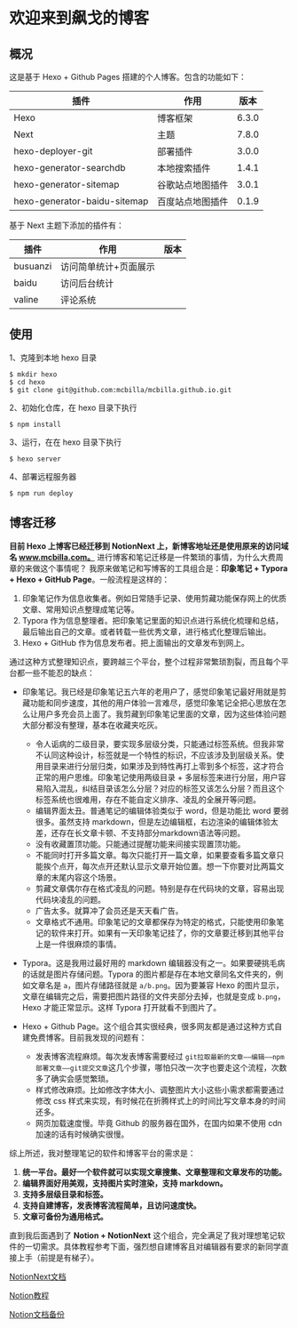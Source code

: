 # 欢迎来到飙戈的博客
## 概况

这是基于 Hexo + Github Pages 搭建的个人博客。包含的功能如下：

| 插件                         | 作用             | 版本  |
| ---------------------------- | ---------------- | ----- |
| Hexo                         | 博客框架         | 6.3.0 |
| Next                         | 主题             | 7.8.0 |
| hexo-deployer-git            | 部署插件         | 3.0.0 |
| hexo-generator-searchdb      | 本地搜索插件     | 1.4.1 |
| hexo-generator-sitemap       | 谷歌站点地图插件 | 3.0.1 |
| hexo-generator-baidu-sitemap | 百度站点地图插件 | 0.1.9 |

基于 Next 主题下添加的插件有：

| 插件     | 作用                  | 版本 |
| -------- | --------------------- | ---- |
| busuanzi | 访问简单统计+页面展示 |      |
| baidu    | 访问后台统计          |      |
| valine   | 评论系统              |      |

## 使用

1、克隆到本地 hexo 目录

```shell
$ mkdir hexo
$ cd hexo
$ git clone git@github.com:mcbilla/mcbilla.github.io.git
```

2、初始化仓库，在 hexo 目录下执行

```shell
$ npm install
```

3、运行，在在 hexo 目录下执行

```shell
$ hexo server
```

4、部署远程服务器

```
$ npm run deploy
```

## 博客迁移

**目前 Hexo 上博客已经迁移到 NotionNext 上，新博客地址还是使用原来的访问域名 www.mcbilla.com。**
进行博客和笔记迁移是一件繁琐的事情，为什么大费周章的来做这个事情呢？
我原来做笔记和写博客的工具组合是：**印象笔记 + Typora + Hexo + GitHub Page**。一般流程是这样的：

1. 印象笔记作为信息收集者。例如日常随手记录、使用剪藏功能保存网上的优质文章、常用知识点整理成笔记等。
2. Typora 作为信息整理者。把印象笔记里面的知识点进行系统化梳理和总结，最后输出自己的文章。或者转载一些优秀文章，进行格式化整理后输出。
3. Hexo + GitHub 作为信息发布者。把上面输出的文章发布到网上。

通过这种方式整理知识点，要跨越三个平台，整个过程非常繁琐割裂，而且每个平台都一些不能忍的缺点：

* 印象笔记。我已经是印象笔记五六年的老用户了，感觉印象笔记最好用就是剪藏功能和同步速度，其他的用户体验一言难尽，感觉印象笔记全把心思放在怎么让用户多充会员上面了。我剪藏到印象笔记里面的文章，因为这些体验问题大部分都没有整理，基本在收藏夹吃灰。
  * 令人诟病的二级目录，要实现多层级分类，只能通过标签系统。但我非常不认同这种设计，标签就是一个特性的标识，不应该涉及到层级关系。使用目录来进行分层归类，如果涉及到特性再打上零到多个标签，这才符合正常的用户思维。印象笔记使用两级目录 + 多层标签来进行分层，用户容易陷入混乱，纠结目录该怎么分层？对应的标签又该怎么分层？而且这个标签系统也很难用，存在不能自定义排序、凌乱的全展开等问题。
  * 编辑界面太丑。普通笔记的编辑体验类似于 word，但是功能比 word 要弱很多。虽然支持 markdown，但是左边编辑框，右边渲染的编辑体验太差，还存在长文章卡顿、不支持部分markdown语法等问题。
  * 没有收藏置顶功能。只能通过提醒功能来间接实现置顶功能。
  * 不能同时打开多篇文章。每次只能打开一篇文章，如果要查看多篇文章只能挨个点开，每次点开还默认显示文章开始位置。想一下你要对比两篇文章的末尾内容这个场景。
  * 剪藏文章偶尔存在格式凌乱的问题。特别是存在代码块的文章，容易出现代码块凌乱的问题。
  * 广告太多。就算冲了会员还是天天看广告。
  * 文章格式不通用。印象笔记的文章都保存为特定的格式，只能使用印象笔记的软件来打开。如果有一天印象笔记挂了，你的文章要迁移到其他平台上是一件很麻烦的事情。

* Typora。这是我用过最好用的 markdown 编辑器没有之一。如果要硬挑毛病的话就是图片存储问题。Typora 的图片都是存在本地文章同名文件夹的，例如文章名是 `a`，图片存储路径就是 `a/b.png`。因为要兼容 Hexo 的图片显示，文章在编辑完之后，需要把图片路径的文件夹部分去掉，也就是变成 `b.png`，Hexo 才能正常显示。这样 Typora 打开就看不到图片了。
* Hexo + Github Page。这个组合其实很经典，很多网友都是通过这种方式自建免费博客。目前我发现的问题有：
  * 发表博客流程麻烦。每次发表博客需要经过 `git拉取最新的文章——编辑——npm部署文章——git提交文章`这几个步骤，哪怕只改一次字也要走这个流程，次数多了确实会感觉繁琐。
  * 样式修改麻烦。比如修改字体大小、调整图片大小这些小需求都需要通过修改 css 样式来实现，有时候花在折腾样式上的时间比写文章本身的时间还多。
  * 网页加载速度慢。毕竟 Github 的服务器在国外，在国内如果不使用 cdn 加速的话有时候确实很慢。



综上所述，我对整理笔记的软件和博客平台的需求是：

1. **统一平台。最好一个软件就可以实现文章搜集、文章整理和文章发布的功能。**
2. **编辑界面好用美观，支持图片实时渲染，支持 markdown。**
3. **支持多层级目录和标签。**
4. **支持自建博客，发表博客流程简单，且访问速度快。**
5. **文章可备份为通用格式。**



直到我后面遇到了 **Notion + NotionNext** 这个组合，完全满足了我对理想笔记软件的一切需求。具体教程参考下面，强烈想自建博客且对编辑器有要求的新同学直接上手（前提是有梯子）。

[NotionNext文档](https://docs.tangly1024.com/article/vercel-deploy-notion-next)

[Notion教程](https://notionchina.co/guide/)

[Notion文档备份](https://darkreunion.tech/article/backup-notion-to-github)